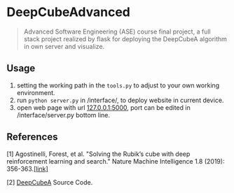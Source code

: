 # DeepCubeAdvanced

> Advanced Software Engineering (ASE) course final project, a full stack project realized by flask for deploying the DeepCubeA algorithm in own server and visualize.

## Usage
1. setting the working path in the `tools.py` to adjust to your own working environment.
2. run `python server.py` in /interface/, to deploy website in current device.
3. open web page with url [127.0.0.1:5000](127.0.0.1:5000), port can be edited in /interface/server.py bottom line.

## References
[1] Agostinelli, Forest, et al. "Solving the Rubik’s cube with deep reinforcement learning and search." Nature Machine Intelligence 1.8 (2019): 356-363.[[link]](https://www.nature.com/articles/s42256-019-0070-z.epdf?shared_access_token=-pCSsZa_J9bM8VyXLZLRctRgN0jAjWel9jnR3ZoTv0Osb8UCgUm5AQaSCMHWqWzsyV3KBcb13SAW-9IL1pAGd1HcSk40JSEjhoaBAi0ePvYh_5Dul6LvK0oJY1KI0ULo9O9HCut_y7aCTc93Th8m5g%3D%3D)

[2] [DeepCubeA](https://codeocean.com/capsule/5723040/tree/v1) Source Code.
